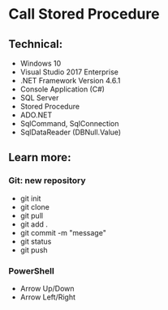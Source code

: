 # Call Stored Procedure

## Technical:
+ Windows 10
+ Visual Studio 2017 Enterprise
+ .NET Framework Version 4.6.1
+ Console Application (C#)
+ SQL Server
+ Stored Procedure
+ ADO.NET
+ SqlCommand, SqlConnection
+ SqlDataReader (DBNull.Value)

## Learn more:

### Git: new repository
+ git init
+ git clone
+ git pull
+ git add .
+ git commit -m "message"
+ git status
+ git push

### PowerShell
+ Arrow Up/Down
+ Arrow Left/Right